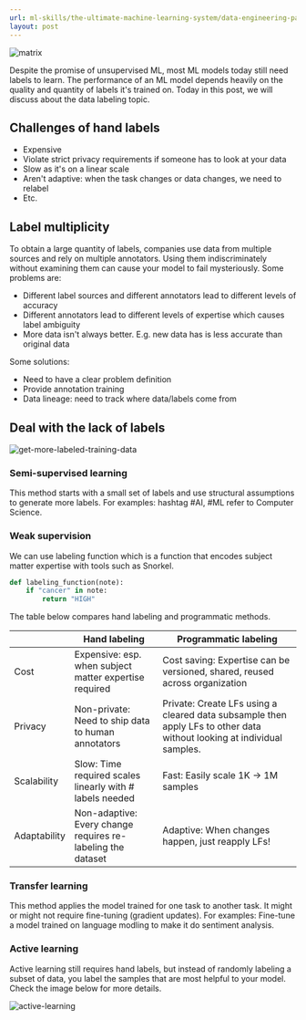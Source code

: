 ```yaml
---
url: ml-skills/the-ultimate-machine-learning-system/data-engineering-part-2-data-labeling
layout: post
---
```


![matrix][matrix]

Despite the promise of unsupervised ML, most ML models today still need labels to learn. The performance of an ML model depends heavily on the quality and quantity of labels it's trained on. Today in this post, we will discuss about the data labeling topic.

## Challenges of hand labels

- Expensive
- Violate strict privacy requirements if someone has to look at your data
- Slow as it's on a linear scale
- Aren't adaptive: when the task changes or data changes, we need to relabel
- Etc.

## Label multiplicity

To obtain a large quantity of labels, companies use data from multiple sources and rely on multiple annotators. Using them indiscriminately without examining them can cause your model to fail mysteriously. Some problems are:

- Different label sources and different annotators lead to different levels of accuracy
- Different annotators lead to different levels of expertise which causes label ambiguity
- More data isn't always better. E.g. new data has is less accurate than original data

Some solutions:

- Need to have a clear problem definition
- Provide annotation training
- Data lineage: need to track where data/labels come from

## Deal with the lack of labels

![get-more-labeled-training-data][get-more-labeled-training-data]

### Semi-supervised learning

This method starts with a small set of labels and use structural assumptions to generate more labels. For examples: hashtag #AI, #ML refer to Computer Science.

### Weak supervision

We can use labeling function which is a function that encodes subject matter expertise with tools such as Snorkel.

```python
def labeling_function(note):
    if "cancer" in note:
	    return "HIGH"
```

The table below compares hand labeling and programmatic methods.

|              | Hand labeling                                               | Programmatic labeling                                                                                                  |
| ------------ | ----------------------------------------------------------- | ---------------------------------------------------------------------------------------------------------------------- |
| Cost         | Expensive: esp. when subject matter expertise required      | Cost saving: Expertise can be versioned, shared, reused across organization                                            |
| Privacy      | Non-private: Need to ship data to human annotators          | Private: Create LFs using a cleared data subsample then apply LFs to other data without looking at individual samples. |
| Scalability  | Slow: Time required scales linearly with # labels needed    | Fast: Easily scale 1K -> 1M samples                                                                                    |
| Adaptability | Non-adaptive: Every change requires re-labeling the dataset | Adaptive: When changes happen, just reapply LFs!                                                                       |

### Transfer learning

This method applies the model trained for one task to another task. It might or might not require fine-tuning (gradient updates). For examples: Fine-tune a model trained on language modling to make it do sentiment analysis.

### Active learning

Active learning still requires hand labels, but instead of randomly labeling a subset of data, you label the samples that are most helpful to your model. Check the image below for more details.

![active-learning][active-learning]

<!-- MARKDOWN LINKS & IMAGES -->

[matrix]: /assets/images/ml-skills/the-ultimate-machine-learning-system/data-engineering-part-2-data-labeling/matrix.jpg
[get-more-labeled-training-data]: /assets/images/ml-skills/the-ultimate-machine-learning-system/data-engineering-part-2-data-labeling/get-more-labeled-training-data.png
[active-learning]: /assets/images/ml-skills/the-ultimate-machine-learning-system/data-engineering-part-2-data-labeling/active-learning.png
